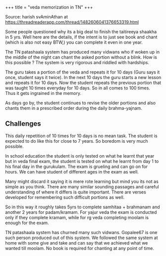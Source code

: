 +++
title = "veda memorization in TN"
+++

Source: harish svAminAthan at https://threadreaderapp.com/thread/1482606041376653319.html

Some people questioned why its a big deal to finish the taitireeya shaakha in 5 yrs. Well here are the details, if the intent is to just see book and chant (which is also not easy BTW,) you can complete it even in one year. 

The TN patashaala system has produced many vidwans who if woken up in the middle of the night can chant the asked portion without a blink. How is this possible ? The system is very rigorous and riddled with hardships. 

The guru takes a portion of the veda and repeats it for 10 days (Guru says it once, student says it twice). In the next 10 days the guru starts a new lesson and repeats it for 10 days. Now the student repeats the previous portion that was taught 10 times everyday for 10 days. So in all comes to 100 times. Thus it gets ingrained in the memory. 

As days go by, the student continues to revise the older portions and also chants them in a prescribed order during the daily brahma-yajnam. 

## Challenges
This daily repetition of 10 times for 10 days is no mean task. The student is expected to do like this for close to 7 years. So boredom is very much possible. 

In school education the student is only tested on what he learnt that year but in veda final exam, the student is tested on what he learnt from day 1 to his final day in the gurukulam. The exam is grueling and can go on for hours. We can have student of different ages in the exam as well.

Many might discard it saying it is mere rote learning but mind you its not as simple as you think. There are many similar sounding passages and careful understanding of where it differs is quite important. There are verses developed for remembering such difficult portions as well.

So in this way it roughly takes 5yrs to complete samhitaa + brahmanam and another 2 years for padam/kramam. For yajur veda the exam is conducted only if they complete kramam, while for rg veda completing moolam is enough for the exam. 

TN patashaala system has churned many such vidwans. Gopalee67 is one such person produced out of this system. We followed the same system at home with some give and take and can say that we achieved what we wanted till moolam. No book is required for chanting at any point of time.